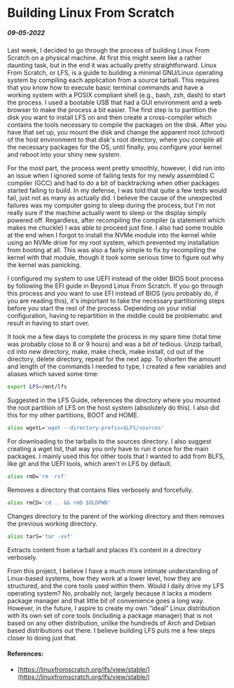 # Building Linux From Scratch
##### 09-05-2022

Last week, I decided to go through the process of building Linux From Scratch on a physical machine. At first this might seem like a rather daunting task, but in the end it was actually pretty straightforward. Linux From Scratch, or LFS, is a guide to building a minimal GNU/Linux operating system by compiling each application from a source tarball. This requires that you know how to execute basic terminal commands and have a working system with a POSIX compliant shell (e.g., bash, zsh, dash) to start the process. I used a bootable USB that had a GUI environment and a web browser to make the process a bit easier. The first step is to partition the disk you want to install LFS on and then create a cross-compiler which contains the tools necessary to compile the packages on the disk. After you have that set up, you mount the disk and change the apparent root (chroot) of the host environment to that disk's root directory, where you compile all the necessary packages for the OS, until finally, you configure your kernel and reboot into your shiny new system.

For the most part, the process went pretty smoothly, however, I did run into an issue when I ignored some of failing tests for my newly assembled C compiler (GCC) and had to do a bit of backtracking when other packages started failing to build. In my defense, I was told that quite a few tests would fail, just not as many as actually did. I believe the cause of the unexpected failures was my computer going to sleep during the process, but I'm not really sure if the machine actually went to sleep or the display simply powered off. Regardless, after recompiling the compiler (a statement which makes me chuckle) I was able to proceed just fine. I also had some trouble at the end when I forgot to install the NVMe module into the kernel while using an NVMe drive for my root system, which prevented my installation from booting at all. This was also a fairly simple to fix by recompiling the kernel with that module, though it took some serious time to figure out why the kernel was panicking.

I configured my system to use UEFI instead of the older BIOS boot process by following the EFI guide in Beyond Linux From Scratch. If you go through this process and you want to use EFI instead of BIOS (you probably do, if you are reading this), it's important to take the necessary partitioning steps before you start the rest of the process. Depending on your initial configuration, having to repartition in the middle could be problematic and result in having to start over.

It took me a few days to complete the process in my spare time (total time was probably close to 8 or 9 hours) and was a bit of tedious. Unzip tarball, cd into new directory, make, make check, make install, cd out of the directory, delete directory, repeat for the next app. To shorten the amount and length of the commands I needed to type, I created a few variables and aliases which saved some time:

```bash
export LFS=/mnt/lfs
```
Suggested in the LFS Guide, references the directory where you mounted the root partition of LFS on the host system (absolutely do this). I also did this for my other partitions, BOOT and HOME.

```bash
alias wgetL='wget --directory-prefix=$LFS/sources'
```
For downloading to the tarballs to the sources directory. I also suggest creating a wget list, that way you only have to run it once for the main packages. I mainly used this for other tools that I wanted to add from BLFS, like git and the UEFI tools, which aren't in LFS by default.

```bash
alias rmD='rm -rvf'
```
Removes a directory that contains files verbosely and forcefully.

```bash
alias rmCD='cd .. && rmD $OLDPWD'
```
Changes directory to the parent of the working directory and then removes the previous working directory.

```bash
alias tarS='tar -xvf'
```
Extracts content from a tarball and places it’s content in a directory verbosely.

From this project, I believe I have a much more intimate understanding of Linux-based systems, how they work at a lower level, how they are structured, and the core tools used within them. Would I daily drive my LFS operating system? No, probably not; largely because it lacks a modern package manager and that little bit of convenience goes a long way. However, in the future, I aspire to create my own “ideal” Linux distribution with its own set of core tools (including a package manager) that is not based on any other distribution, unlike the hundreds of Arch and Debian based distributions out there. I believe building LFS puts me a few steps closer to doing just that.

#### References:
- [https://linuxfromscratch.org/lfs/view/stable/](https://linuxfromscratch.org/lfs/view/stable/)